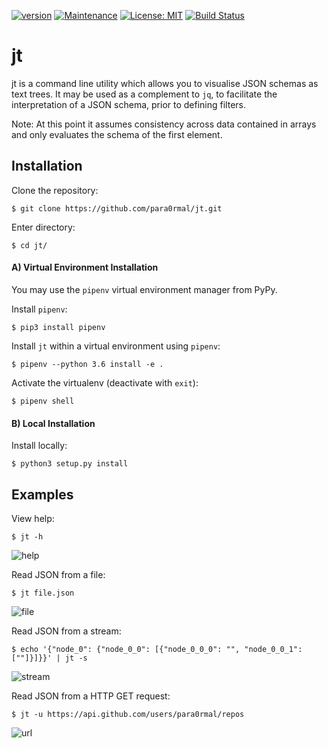 [![version](https://img.shields.io/badge/Version-1.0-teal.svg)](https://GitHub.com/Naereen/StrapDown.js/graphs/commit-activity)
[![Maintenance](https://img.shields.io/badge/Maintained%3F-yes-teal.svg)](https://GitHub.com/Naereen/StrapDown.js/graphs/commit-activity)
[![License: MIT](https://img.shields.io/badge/License-MIT-teal.svg)](https://opensource.org/licenses/MIT)
[![Build Status](https://travis-ci.com/para0rmal/jt.svg?branch=master)](https://travis-ci.com/para0rmal/jt)


# jt

jt is a command line utility which allows you to visualise JSON schemas as text trees. It may be used as a complement to `jq`, to facilitate the interpretation of a JSON schema, prior to defining filters.

Note: At this point it assumes consistency across data contained in arrays and only evaluates the schema of the first element.

Installation
---


Clone the repository:
```
$ git clone https://github.com/para0rmal/jt.git
```

Enter directory:
```
$ cd jt/
```

#### A) Virtual Environment Installation

You may use the `pipenv` virtual environment manager from PyPy. 

Install `pipenv`:
```
$ pip3 install pipenv
```

Install `jt` within a virtual environment using `pipenv`:
```
$ pipenv --python 3.6 install -e .
```

Activate the virtualenv (deactivate with `exit`):
```
$ pipenv shell
```


#### B) Local Installation

Install locally:
```
$ python3 setup.py install
```

Examples
---

View help:
``` 
$ jt -h 
```

![help](https://user-images.githubusercontent.com/15225347/44439020-c9ebb280-a5b9-11e8-86d0-72b20fc0f01c.png)

Read JSON from a file:
```
$ jt file.json
```

![file](https://user-images.githubusercontent.com/15225347/44439019-c9ebb280-a5b9-11e8-88c4-001169230042.png)

Read JSON from a stream:
```
$ echo '{"node_0": {"node_0_0": [{"node_0_0_0": "", "node_0_0_1": [""]}]}}' | jt -s
```

![stream](https://user-images.githubusercontent.com/15225347/44439021-c9ebb280-a5b9-11e8-8743-a263f3adeb3b.png)

Read JSON from a HTTP GET request:
```
$ jt -u https://api.github.com/users/para0rmal/repos
```

![url](https://user-images.githubusercontent.com/15225347/44439022-c9ebb280-a5b9-11e8-82d1-cd78cce714d2.png)

